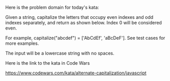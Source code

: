 

Here is the problem domain for today's kata:

  Given a string, capitalize the letters that occupy even indexes and odd indexes separately, and return as shown below. Index 0 will be considered even.

  For example, capitalize("abcdef") = ['AbCdEf', 'aBcDeF']. See test cases for more examples.

  The input will be a lowercase string with no spaces.

Here is the link to the kata in Code Wars

  https://www.codewars.com/kata/alternate-capitalization/javascript
